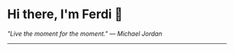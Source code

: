<h1>Hi there, I'm Ferdi 👋</h1>

<p><em>
  "Live the moment for the moment." — Michael Jordan
</em></p>

---
